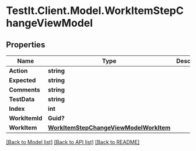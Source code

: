 # TestIt.Client.Model.WorkItemStepChangeViewModel

## Properties

Name | Type | Description | Notes
------------ | ------------- | ------------- | -------------
**Action** | **string** |  | [optional] 
**Expected** | **string** |  | [optional] 
**Comments** | **string** |  | [optional] 
**TestData** | **string** |  | [optional] 
**Index** | **int** |  | [optional] 
**WorkItemId** | **Guid?** |  | [optional] 
**WorkItem** | [**WorkItemStepChangeViewModelWorkItem**](WorkItemStepChangeViewModelWorkItem.md) |  | [optional] 

[[Back to Model list]](../README.md#documentation-for-models) [[Back to API list]](../README.md#documentation-for-api-endpoints) [[Back to README]](../README.md)

